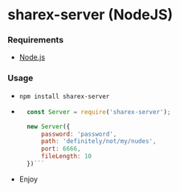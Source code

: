 # sharex-server (NodeJS)

### Requirements
- [Node.js](https://nodejs.org/en)

### Usage
- `npm install sharex-server`
- ```js
    const Server = require('sharex-server');

    new Server({
        password: 'password',
        path: 'definitely/not/my/nudes',
        port: 6666,
        fileLength: 10
    })```
- Enjoy